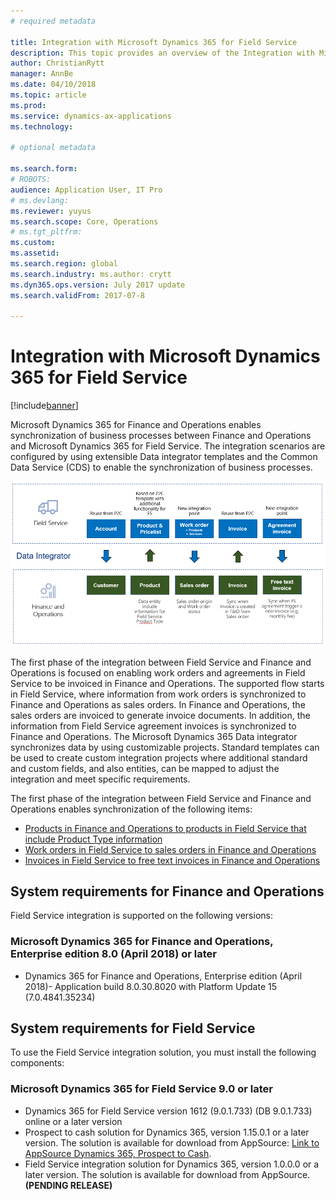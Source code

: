 ```yaml
---
# required metadata

title: Integration with Microsoft Dynamics 365 for Field Service
description: This topic provides an overview of the Integration with Microsoft Dynamics 365 for Field Service. 
author: ChristianRytt
manager: AnnBe
ms.date: 04/10/2018
ms.topic: article
ms.prod: 
ms.service: dynamics-ax-applications
ms.technology: 

# optional metadata

ms.search.form: 
# ROBOTS: 
audience: Application User, IT Pro
# ms.devlang: 
ms.reviewer: yuyus
ms.search.scope: Core, Operations
# ms.tgt_pltfrm: 
ms.custom: 
ms.assetid: 
ms.search.region: global
ms.search.industry: ms.author: crytt
ms.dyn365.ops.version: July 2017 update 
ms.search.validFrom: 2017-07-8

---
```


# Integration with Microsoft Dynamics 365 for Field Service

[!include[banner](../includes/banner.md)]

Microsoft Dynamics 365 for Finance and Operations enables synchronization of business processes between Finance and Operations and Microsoft Dynamics 365 for Field Service. The integration scenarios are configured by using extensible Data integrator templates and the Common Data Service (CDS) to enable the synchronization of business processes.

[![Synchronization of business processes between Finance and Operations and Field Service](./media/field-service-integration.png)](./media/field-service-integration.png)

The first phase  of the integration between Field Service and Finance and Operations is focused on enabling work orders and agreements in Field Service to be invoiced in Finance and Operations. The supported flow starts in Field Service, where information from work orders is synchronized to Finance and Operations as sales orders. In Finance and Operations, the sales orders are invoiced to generate invoice documents. In addition, the information from Field Service agreement invoices is synchronized to Finance and Operations. The Microsoft Dynamics 365 Data integrator synchronizes data by using customizable projects. Standard templates can be used to create custom integration projects where additional standard and custom fields, and also entities, can be mapped to adjust the integration and meet specific requirements.

The first phase of the integration between Field Service and Finance and Operations enables synchronization of the following items:

- [Products in Finance and Operations to products in Field Service that include Product Type information](field-service-product.md)
- [Work orders in Field Service to sales orders in Finance and Operations](field-service-work-order.md)
- [Invoices in Field Service to free text invoices in Finance and Operations](field-service-invoice.md)

## System requirements for Finance and Operations
Field Service integration is supported on the following versions:

### Microsoft Dynamics 365 for Finance and Operations, Enterprise edition 8.0 (April 2018) or later

- Dynamics 365 for Finance and Operations, Enterprise edition (April 2018)- Application build 8.0.30.8020 with Platform Update 15 (7.0.4841.35234)

## System requirements for Field Service
To use the Field Service integration solution, you must install the following components:

### Microsoft Dynamics 365 for Field Service 9.0 or later

- Dynamics 365 for Field Service version 1612 (9.0.1.733) (DB 9.0.1.733) online or a later version
- Prospect to cash solution for Dynamics 365, version 1.15.0.1 or a later version. The solution is available for download from AppSource: [Link to AppSource Dynamics 365, Prospect to Cash](https://appsource.microsoft.com/en-us/product/dynamics-365/mscrm.c7a48b40-eed3-4d67-93ba-f2364281feb3).
- Field Service integration solution for Dynamics 365, version 1.0.0.0 or a later version. The solution is available for download from AppSource. **(PENDING RELEASE)**
